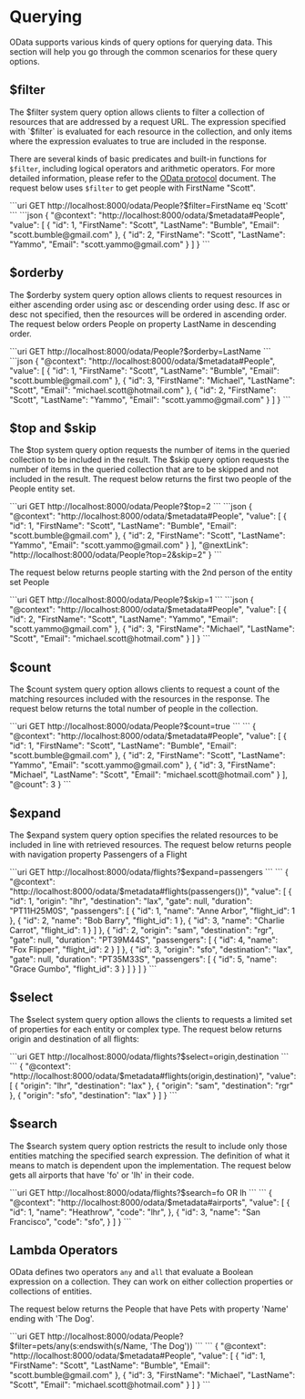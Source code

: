 # Querying

OData supports various kinds of query options for querying data. This section will help you go through the common
scenarios for these query options.

## $filter

The $filter system query option allows clients to filter a collection of resources that are addressed by a request URL.
The expression specified with `$filter` is evaluated for each resource in the collection, and only items where the
expression evaluates to true are included in the response.

There are several kinds of basic predicates and built-in functions for `$filter`, including logical operators and
arithmetic operators. For more detailed information, please refer to the [OData protocol](https://docs.oasis-open.org/odata/odata/v4.01/os/part1-protocol/odata-v4.01-os-part1-protocol.html#sec_SystemQueryOptionfilter) document.
The request below uses `$filter` to get people with FirstName "Scott".

<code-group>
<code-block title="Request">
```uri
GET http://localhost:8000/odata/People?$filter=FirstName eq 'Scott'
```
</code-block>

<code-block title="Response">
```json
{
  "@context": "http://localhost:8000/odata/$metadata#People",
  "value": [
    {
      "id": 1,
      "FirstName": "Scott",
      "LastName": "Bumble",
      "Email": "scott.bumble@gmail.com"
    },
    {
      "id": 2,
      "FirstName": "Scott",
      "LastName": "Yammo",
      "Email": "scott.yammo@gmail.com"
    }
  ]
}
```
</code-block>
</code-group>

## $orderby

The $orderby system query option allows clients to request resources in either ascending order using asc or descending
order using desc. If asc or desc not specified, then the resources will be ordered in ascending order. The request
below orders People on property LastName in descending order.

<code-group>
<code-block title="Request">
```uri
GET http://localhost:8000/odata/People?$orderby=LastName
```
</code-block>

<code-block title="Response">
```json
{
  "@context": "http://localhost:8000/odata/$metadata#People",
  "value": [
    {
      "id": 1,
      "FirstName": "Scott",
      "LastName": "Bumble",
      "Email": "scott.bumble@gmail.com"
    },
    {
      "id": 3,
      "FirstName": "Michael",
      "LastName": "Scott",
      "Email": "michael.scott@hotmail.com"
    },
    {
      "id": 2,
      "FirstName": "Scott",
      "LastName": "Yammo",
      "Email": "scott.yammo@gmail.com"
    }
  ]
}
```
</code-block>
</code-group>

## $top and $skip

The $top system query option requests the number of items in the queried collection to be included in the result.
The $skip query option requests the number of items in the queried collection that are to be skipped and not included
in the result.
The request below returns the first two people of the People entity set.

<code-group>
<code-block title="Request">
```uri
GET http://localhost:8000/odata/People?$top=2
```
</code-block>

<code-block title="Response">
```json
{
  "@context": "http://localhost:8000/odata/$metadata#People",
  "value": [
    {
      "id": 1,
      "FirstName": "Scott",
      "LastName": "Bumble",
      "Email": "scott.bumble@gmail.com"
    },
    {
      "id": 2,
      "FirstName": "Scott",
      "LastName": "Yammo",
      "Email": "scott.yammo@gmail.com"
    }
  ],
  "@nextLink": "http://localhost:8000/odata/People?top=2&skip=2"
}
```
</code-block>
</code-group>

The request below returns people starting with the 2nd person of the entity set People

<code-group>
<code-block title="Request">
```uri
GET http://localhost:8000/odata/People?$skip=1
```
</code-block>

<code-block title="Response">
```json
{
  "@context": "http://localhost:8000/odata/$metadata#People",
  "value": [
    {
      "id": 2,
      "FirstName": "Scott",
      "LastName": "Yammo",
      "Email": "scott.yammo@gmail.com"
    },
    {
      "id": 3,
      "FirstName": "Michael",
      "LastName": "Scott",
      "Email": "michael.scott@hotmail.com"
    }
  ]
}
```
</code-block>
</code-group>

## $count

The $count system query option allows clients to request a count of the matching resources included with the
resources in the response.
The request below returns the total number of people in the collection.

<code-group>
<code-block title="Request">
```uri
GET http://localhost:8000/odata/People?$count=true
```
</code-block>

<code-block title="Response">
```
{
  "@context": "http://localhost:8000/odata/$metadata#People",
  "value": [
    {
      "id": 1,
      "FirstName": "Scott",
      "LastName": "Bumble",
      "Email": "scott.bumble@gmail.com"
    },
    {
      "id": 2,
      "FirstName": "Scott",
      "LastName": "Yammo",
      "Email": "scott.yammo@gmail.com"
    },
    {
      "id": 3,
      "FirstName": "Michael",
      "LastName": "Scott",
      "Email": "michael.scott@hotmail.com"
    }
  ],
  "@count": 3
}
```
</code-block>
</code-group>

## $expand

The $expand system query option specifies the related resources to be included in line with retrieved resources.
The request below returns people with navigation property Passengers of a Flight

<code-group>
<code-block title="Request">
```uri
GET http://localhost:8000/odata/flights?$expand=passengers
```
</code-block>

<code-block title="Response">
```
{
  "@context": "http://localhost:8000/odata/$metadata#flights(passengers())",
  "value": [
    {
      "id": 1,
      "origin": "lhr",
      "destination": "lax",
      "gate": null,
      "duration": "PT11H25M0S",
      "passengers": [
        {
          "id": 1,
          "name": "Anne Arbor",
          "flight_id": 1
        },
        {
          "id": 2,
          "name": "Bob Barry",
          "flight_id": 1
        },
        {
          "id": 3,
          "name": "Charlie Carrot",
          "flight_id": 1
        }
      ]
    },
    {
      "id": 2,
      "origin": "sam",
      "destination": "rgr",
      "gate": null,
      "duration": "PT39M44S",
      "passengers": [
        {
          "id": 4,
          "name": "Fox Flipper",
          "flight_id": 2
        }
      ]
    },
    {
      "id": 3,
      "origin": "sfo",
      "destination": "lax",
      "gate": null,
      "duration": "PT35M33S",
      "passengers": [
        {
          "id": 5,
          "name": "Grace Gumbo",
          "flight_id": 3
        }
      ]
    }
  ]
}
```
</code-block>
</code-group>

## $select

The $select system query option allows the clients to requests a limited set of properties for each entity or
complex type. The request below returns origin and destination of all flights:

<code-group>
<code-block title="Request">
```uri
GET http://localhost:8000/odata/flights?$select=origin,destination
```
</code-block>

<code-block title="Response">
```
{
    "@context": "http://localhost:8000/odata/$metadata#flights(origin,destination)",
    "value": [
        {
            "origin": "lhr",
            "destination": "lax"
        },
        {
            "origin": "sam",
            "destination": "rgr"
        },
        {
            "origin": "sfo",
            "destination": "lax"
        }
    ]
}
```
</code-block>
</code-group>

## $search

The $search system query option restricts the result to include only those entities matching the specified search
expression. The definition of what it means to match is dependent upon the implementation. The request below gets all
airports that have 'fo' or 'lh' in their code.

<code-group>
<code-block title="Request">
```uri
GET http://localhost:8000/odata/flights?$search=fo OR lh
```
</code-block>

<code-block title="Response">
```
{
    "@context": "http://localhost:8000/odata/$metadata#airports",
    "value": [
        {
            "id": 1,
            "name": "Heathrow",
            "code": "lhr",
        },
        {
            "id": 3,
            "name": "San Francisco",
            "code": "sfo",
        }
    ]
}
```
</code-block>
</code-group>

## Lambda Operators

OData defines two operators `any` and `all` that evaluate a Boolean expression on a collection.
They can work on either collection properties or collections of entities.

The request below returns the People that have Pets with property 'Name' ending with 'The Dog'.

<code-group>
<code-block title="Request">
```uri
GET http://localhost:8000/odata/People?$filter=pets/any(s:endswith(s/Name, 'The Dog'))
```
</code-block>

<code-block title="Response">
```
{
  "@context": "http://localhost:8000/odata/$metadata#People",
  "value": [
    {
      "id": 1,
      "FirstName": "Scott",
      "LastName": "Bumble",
      "Email": "scott.bumble@gmail.com"
    },
    {
      "id": 3,
      "FirstName": "Michael",
      "LastName": "Scott",
      "Email": "michael.scott@hotmail.com"
    }
  ]
}
```
</code-block>
</code-group>
